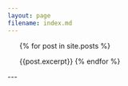 ```yaml
---
layout: page
filename: index.md
--- 
```


<ul>
    {% for post in site.posts %}
        <!-- <h1><b>{{ post.title }}</b></h1> -->
        <p><time datetime="{{ post.date }}"></time></p>
        {{post.excerpt}}
    {% endfor %}
</ul>
---